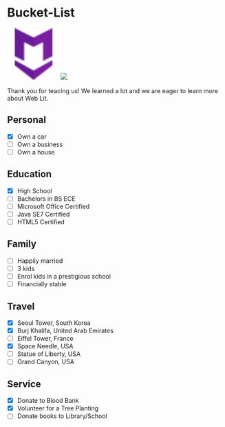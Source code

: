 # Bucket-List
<img src="https://raw.githubusercontent.com/adam-p/markdown-here/master/src/common/images/icon48.png" width="120">
<img src="https://upload.wikimedia.org/wikipedia/commons/thumb/archive/7/76/20131106124215!Mozilla_Firefox_logo_2013.svg/120px-Mozilla_Firefox_logo_2013.svg.png" width="180">

Thank you for teacing us! We learned a lot and we are eager to learn more about Web Lit.

## Personal
- [x] Own a car
- [ ] Own a business
- [ ] Own a house  

## Education
- [x] High School
- [ ] Bachelors in BS ECE
- [ ] Microsoft Office Certified
- [ ] Java SE7 Certified
- [ ] HTML5 Certified

## Family
- [ ] Happily married
- [ ] 3 kids
- [ ] Enrol kids in a prestigious school
- [ ] Financially stable
 
## Travel
- [x] Seoul Tower, South Korea
- [x] Burj Khalifa, United Arab Emirates
- [ ] Eiffel Tower, France
- [x] Space Needle, USA
- [ ] Statue of Liberty, USA
- [ ] Grand Canyon, USA

## Service
- [x] Donate to Blood Bank
- [x] Volunteer for a Tree Planting
- [ ] Donate books to Library/School
